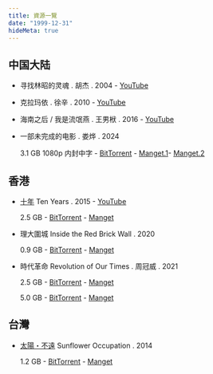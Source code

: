 ```yaml
---
title: 資源一覽
date: "1999-12-31"
hideMeta: true
---
```


## 中国大陆

- 寻找林昭的灵魂 . 胡杰 . 2004 - [YouTube](https://www.youtube.com/watch?v=757iH0EhbYw)
- 克拉玛依 . 徐辛 . 2010 - [YouTube](https://www.youtube.com/playlist?list=PL_tg7rKQ3B74fiwQb5CUdFXDItf0_9B-H)
- 海南之后 / 我是流氓燕 . 王男栿 . 2016 - [YouTube](https://www.youtube.com/watch?v=OMhsLmv8fA4)
- 一部未完成的电影 . 娄烨 . 2024
  
  3.1 GB 1080p 内封中字 - [BitTorrent](866e69628cf9c154f932efab285d58cd4f31e18b.torrent) - [Manget.1](magnet:?xt=urn:btih:866e69628cf9c154f932efab285d58cd4f31e18b&dn=An.Unfinished.Film.2024.1080p.CATCHPLAY%2B.WEB-DL.AAC2.0.H.264-CHDWEB.mkv&tr=http%3A%2F%2Ftracker.sbsub.com%3A2710%2Fannounce&tr=http%3A%2F%2Fp4p.arenabg.com%3A1337%2Fannounce&tr=udp%3A%2F%2F34.89.91.10%3A6969%2Fannounce&tr=http%3A%2F%2F34.89.91.10%3A80%2Fannounce&tr=http%3A%2F%2Fbt.poletracker.org%3A2710%2Fannounce&tr=http%3A%2F%2Fopen.trackerlist.xyz%3A80%2Fannounce&tr=http%3A%2F%2Fseeders-paradise.org%3A80%2Fannounce&tr=http%3A%2F%2Fshare.hkg-fansub.info%3A80%2Fannounce.php&tr=http%3A%2F%2Ftracker.bt-hash.com%3A80%2Fannounce&tr=http%3A%2F%2Ftracker.bz%3A80%2Fannounce&tr=http%3A%2F%2Ftracker.corpscorp.online%3A80%2Fannounce&tr=http%3A%2F%2Ftracker.ipv6tracker.org%3A80%2Fannounce&tr=udp%3A%2F%2Ftracker.opentrackr.org%3A1337%2Fannounce&tr=http%3A%2F%2Fwww.torrentsnipe.info%3A2701%2Fannounce&tr=udp%3A%2F%2Fisk.richardsw.club%3A6969%2Fannounce&tr=udp%3A%2F%2Fns-1.x-fins.com%3A6969%2Fannounce&tr=udp%3A%2F%2Fopen.free-tracker.ga%3A6969%2Fannounce&tr=udp%3A%2F%2Ftracker-udp.gbitt.info%3A80%2Fannounce&tr=udp%3A%2F%2Ftracker.dump.cl%3A6969%2Fannounce&tr=udp%3A%2F%2Ftracker.torrent.eu.org%3A451%2Fannounce&tr=udp%3A%2F%2Fopen.stealth.si%3A80%2Fannounce&tr=udp%3A%2F%2Fopen.tracker.cl%3A1337%2Fannounce&tr=udp%3A%2F%2Fopen.demonii.com%3A1337%2Fannounce)- [Manget.2](magnet:?xt=urn:btih:63ca68639edfbf010b5fdb62601ccb0831713022)

## 香港

- [十年](https://zh.wikipedia.org/zh-hant/%E5%8D%81%E5%B9%B4_(2015%E5%B9%B4%E9%9B%BB%E5%BD%B1)) Ten Years . 2015 - [YouTube](https://www.youtube.com/watch?v=757iH0EhbYw)
  
  2.5 GB - [BitTorrent](1a421185535aa3144fd46d3b7fcf68a49c583e74.torrent) - [Manget](magnet:?xt=urn:btih:1a421185535aa3144fd46d3b7fcf68a49c583e74&dn=%5Bwww.domp4.cc%5D%E5%8D%81%E5%B9%B4.2015.BD1080p.%E7%B2%A4%E8%AF%AD%E4%B8%AD%E5%AD%97.mp4&tr=http%3A%2F%2Fwww.torrentsnipe.info%3A2701%2Fannounce&tr=udp%3A%2F%2Fopen.demonii.com%3A1337%2Fannounce&tr=udp%3A%2F%2Fopen.tracker.cl%3A1337%2Fannounce&tr=udp%3A%2F%2Fopen.stealth.si%3A80%2Fannounce&tr=udp%3A%2F%2Ftracker.torrent.eu.org%3A451%2Fannounce&tr=udp%3A%2F%2Ftracker.dump.cl%3A6969%2Fannounce&tr=udp%3A%2F%2Ftracker-udp.gbitt.info%3A80%2Fannounce&tr=udp%3A%2F%2Fopen.free-tracker.ga%3A6969%2Fannounce&tr=udp%3A%2F%2Fns-1.x-fins.com%3A6969%2Fannounce&tr=udp%3A%2F%2Fisk.richardsw.club%3A6969%2Fannounce&tr=udp%3A%2F%2Ftracker.opentrackr.org%3A1337%2Fannounce&tr=http%3A%2F%2Ftracker.sbsub.com%3A2710%2Fannounce&tr=http%3A%2F%2Ftracker.ipv6tracker.org%3A80%2Fannounce&tr=http%3A%2F%2Ftracker.corpscorp.online%3A80%2Fannounce&tr=http%3A%2F%2Ftracker.bz%3A80%2Fannounce&tr=http%3A%2F%2Ftracker.bt-hash.com%3A80%2Fannounce&tr=http%3A%2F%2Fshare.hkg-fansub.info%3A80%2Fannounce.php&tr=http%3A%2F%2Fseeders-paradise.org%3A80%2Fannounce&tr=http%3A%2F%2Fopen.trackerlist.xyz%3A80%2Fannounce&tr=http%3A%2F%2Fbt.poletracker.org%3A2710%2Fannounce&tr=https%3A%2F%2Fsparkle.ghostchu-services.top%3A443%2Fannounce&tr=https%3A%2F%2F1337.abcvg.info%3A443%2Fannounce&tr=https%3A%2F%2Fp2p.azu.red%3A443%2Fannounce&tr=https%3A%2F%2Fpybittrack.retiolus.net%3A443%2Fannounce&tr=https%3A%2F%2Ftorrent.tracker.durukanbal.com%3A443%2Fannounce&tr=https%3A%2F%2Ftracker-zhuqiy.dgj055.icu%3A443%2Fannounce&tr=https%3A%2F%2Ftracker.cloudit.top%3A443%2Fannounce&tr=https%3A%2F%2Ftracker.gcrenwp.top%3A443%2Fannounce&tr=https%3A%2F%2Ftracker.lilithraws.org%3A443%2Fannounce&tr=https%3A%2F%2Ftracker.pmman.tech%3A443%2Fannounce&tr=https%3A%2F%2Ftracker.tamersunion.org%3A443%2Fannounce&tr=https%3A%2F%2Ftracker1.520.jp%3A443%2Fannounce&tr=https%3A%2F%2Ftrackers.mlsub.net%3A443%2Fannounce&tr=https%3A%2F%2Fwww.peckservers.com%3A9443%2Fannounce&tr=https%3A%2F%2Fbtn-prod.ghostchu-services.top%2Ftracker%2Fannounce&tr=http%3A%2F%2F1337.abcvg.info%3A80%2Fannounce&tr=http%3A%2F%2Fipv6.rer.lol%3A6969%2Fannounce&tr=http%3A%2F%2Fpublic.tracker.vraphim.com%3A6969%2Fannounce&tr=http%3A%2F%2Ftaciturn-shadow.spb.ru%3A6969%2Fannounce&tr=http%3A%2F%2Ftracker.bt4g.com%3A2095%2Fannounce)

- 理大圍城 Inside the Red Brick Wall . 2020
  
  0.9 GB - [BitTorrent](c5533724d1f78fd81531aa354da11bec1d5a4011.torrent) - [Manget](magnet:?xt=urn:btih:c5533724d1f78fd81531aa354da11bec1d5a4011&dn=%E3%80%90%E9%A6%99%E6%B8%AF%E9%9B%BB%E5%BD%B1%E9%BB%91%E5%83%8F%E7%8D%8E%E3%80%91%E5%85%A8%E7%90%83%E9%A6%96%E6%92%AD%EF%BC%9A%E7%90%86%E5%A4%A7%E5%9C%8D%E5%9F%8E2.0-%E6%88%91%E5%80%91%E9%83%BD%E6%98%AF%E8%A2%AB%E5%AE%B3%E8%80%85.mp4&tr=udp%3A%2F%2Fisk.richardsw.club%3A6969%2Fannounce&tr=http%3A%2F%2Fshare.hkg-fansub.info%3A80%2Fannounce.php&tr=udp%3A%2F%2Ftracker.dump.cl%3A6969%2Fannounce&tr=http%3A%2F%2Ftracker.corpscorp.online%3A80%2Fannounce&tr=udp%3A%2F%2Fopen.demonii.com%3A1337%2Fannounce&tr=udp%3A%2F%2Fns-1.x-fins.com%3A6969%2Fannounce&tr=http%3A%2F%2Ftracker.bt-hash.com%3A80%2Fannounce&tr=http%3A%2F%2Ftracker.ipv6tracker.org%3A80%2Fannounce&tr=udp%3A%2F%2Ftracker-udp.gbitt.info%3A80%2Fannounce&tr=udp%3A%2F%2Ftracker.opentrackr.org%3A1337%2Fannounce&tr=http%3A%2F%2Ftracker.sbsub.com%3A2710%2Fannounce&tr=udp%3A%2F%2Fopen.stealth.si%3A80%2Fannounce&tr=udp%3A%2F%2Fopen.tracker.cl%3A1337%2Fannounce&tr=udp%3A%2F%2Ftracker.torrent.eu.org%3A451%2Fannounce&tr=http%3A%2F%2Fopen.trackerlist.xyz%3A80%2Fannounce&tr=http%3A%2F%2Fbt.poletracker.org%3A2710%2Fannounce&tr=http%3A%2F%2Ftracker.bz%3A80%2Fannounce&tr=http%3A%2F%2Fseeders-paradise.org%3A80%2Fannounce)

- 時代革命 Revolution of Our Times . 周冠威 . 2021

  2.5 GB - [BitTorrent](d49e3a1837eb41c8aef5cfbedfff9f048db0e600.torrent) - [Manget](magnet:?xt=urn:btih:d49e3a1837eb41c8aef5cfbedfff9f048db0e600&dn=Revolution%20Of%20Our%20Times%20%282021%29%20%5B1080p%5D%20%5BWEBRip%5D%20%5BYTS.MX%5D&tr=udp%3A%2F%2Fopen.stealth.si%3A80%2Fannounce&tr=udp%3A%2F%2F34.89.91.10%3A6969%2Fannounce&tr=udp%3A%2F%2Fns-1.x-fins.com%3A6969%2Fannounce&tr=http%3A%2F%2F34.89.91.10%3A80%2Fannounce&tr=http%3A%2F%2Fbt.poletracker.org%3A2710%2Fannounce&tr=http%3A%2F%2Fopen.trackerlist.xyz%3A80%2Fannounce&tr=http%3A%2F%2Fseeders-paradise.org%3A80%2Fannounce&tr=http%3A%2F%2Fshare.hkg-fansub.info%3A80%2Fannounce.php&tr=http%3A%2F%2Ftracker.bt-hash.com%3A80%2Fannounce&tr=http%3A%2F%2Ftracker.bz%3A80%2Fannounce&tr=http%3A%2F%2Ftracker.corpscorp.online%3A80%2Fannounce&tr=http%3A%2F%2Ftracker.ipv6tracker.org%3A80%2Fannounce&tr=http%3A%2F%2Ftracker.sbsub.com%3A2710%2Fannounce&tr=http%3A%2F%2Fwww.torrentsnipe.info%3A2701%2Fannounce&tr=udp%3A%2F%2Fisk.richardsw.club%3A6969%2Fannounce&tr=udp%3A%2F%2Ftracker.opentrackr.org%3A1337%2Fannounce&tr=udp%3A%2F%2Fopen.free-tracker.ga%3A6969%2Fannounce&tr=udp%3A%2F%2Ftracker-udp.gbitt.info%3A80%2Fannounce&tr=udp%3A%2F%2Ftracker.dump.cl%3A6969%2Fannounce&tr=udp%3A%2F%2Ftracker.torrent.eu.org%3A451%2Fannounce&tr=udp%3A%2F%2Fopen.demonii.com%3A1337%2Fannounce&tr=http%3A%2F%2Fp4p.arenabg.com%3A1337%2Fannounce&tr=udp%3A%2F%2Fopen.tracker.cl%3A1337%2Fannounce)

  5.0 GB - [BitTorrent](bd4e69d4bc97135d39a0dd409e2cf9e87f844b6e.torrent) - [Manget](magnet:?xt=urn:btih:bd4e69d4bc97135d39a0dd409e2cf9e87f844b6e&dn=Revolution.of.Our.Times.2022.CHINESE.ENSUBBED.1080p.WEBRip.AAC2.0.x264-NOGRP&tr=udp%3A%2F%2Fns-1.x-fins.com%3A6969%2Fannounce&tr=http%3A%2F%2Fp4p.arenabg.com%3A1337%2Fannounce&tr=udp%3A%2F%2F34.89.91.10%3A6969%2Fannounce&tr=http%3A%2F%2Ftracker.sbsub.com%3A2710%2Fannounce&tr=http%3A%2F%2F34.89.91.10%3A80%2Fannounce&tr=udp%3A%2F%2Fopen.demonii.com%3A1337%2Fannounce&tr=udp%3A%2F%2Fopen.tracker.cl%3A1337%2Fannounce&tr=udp%3A%2F%2Fopen.stealth.si%3A80%2Fannounce&tr=udp%3A%2F%2Ftracker.torrent.eu.org%3A451%2Fannounce&tr=udp%3A%2F%2Ftracker.dump.cl%3A6969%2Fannounce&tr=udp%3A%2F%2Ftracker-udp.gbitt.info%3A80%2Fannounce&tr=udp%3A%2F%2Fopen.free-tracker.ga%3A6969%2Fannounce&tr=http%3A%2F%2Fbt.poletracker.org%3A2710%2Fannounce&tr=udp%3A%2F%2Fisk.richardsw.club%3A6969%2Fannounce&tr=http%3A%2F%2Fwww.torrentsnipe.info%3A2701%2Fannounce&tr=udp%3A%2F%2Ftracker.opentrackr.org%3A1337%2Fannounce&tr=http%3A%2F%2Ftracker.ipv6tracker.org%3A80%2Fannounce&tr=http%3A%2F%2Ftracker.corpscorp.online%3A80%2Fannounce&tr=http%3A%2F%2Ftracker.bz%3A80%2Fannounce&tr=http%3A%2F%2Ftracker.bt-hash.com%3A80%2Fannounce&tr=http%3A%2F%2Fshare.hkg-fansub.info%3A80%2Fannounce.php&tr=http%3A%2F%2Fseeders-paradise.org%3A80%2Fannounce&tr=http%3A%2F%2Fopen.trackerlist.xyz%3A80%2Fannounce)

## 台灣

- [太陽・不遠](https://zh.wikipedia.org/wiki/%E5%A4%AA%E9%99%BD%EF%BC%8C%E4%B8%8D%E9%81%A0) Sunflower Occupation . 2014
  
  1.2 GB - [BitTorrent](2cc022ff89e44b21d4cedae814c01e676c978574.torrent) - [Manget](magnet:?xt=urn:btih:2cc022ff89e44b21d4cedae814c01e676c978574&dn=Sunflower.Occupation.2014.720p.R3.H264.AAC&tr=udp%3A%2F%2Ftracker.opentrackr.org%3A1337%2Fannounce&tr=http%3A%2F%2Fp4p.arenabg.com%3A1337%2Fannounce&tr=udp%3A%2F%2F34.89.91.10%3A6969%2Fannounce&tr=http%3A%2F%2F34.89.91.10%3A80%2Fannounce&tr=udp%3A%2F%2Fopen.demonii.com%3A1337%2Fannounce&tr=udp%3A%2F%2Fopen.tracker.cl%3A1337%2Fannounce&tr=udp%3A%2F%2Fopen.stealth.si%3A80%2Fannounce&tr=udp%3A%2F%2Ftracker.torrent.eu.org%3A451%2Fannounce&tr=udp%3A%2F%2Ftracker.dump.cl%3A6969%2Fannounce&tr=udp%3A%2F%2Ftracker-udp.gbitt.info%3A80%2Fannounce&tr=udp%3A%2F%2Fopen.free-tracker.ga%3A6969%2Fannounce&tr=udp%3A%2F%2Fns-1.x-fins.com%3A6969%2Fannounce&tr=udp%3A%2F%2Fisk.richardsw.club%3A6969%2Fannounce&tr=http%3A%2F%2Fwww.torrentsnipe.info%3A2701%2Fannounce&tr=http%3A%2F%2Ftracker.sbsub.com%3A2710%2Fannounce&tr=http%3A%2F%2Ftracker.ipv6tracker.org%3A80%2Fannounce&tr=http%3A%2F%2Ftracker.corpscorp.online%3A80%2Fannounce&tr=http%3A%2F%2Ftracker.bz%3A80%2Fannounce&tr=http%3A%2F%2Ftracker.bt-hash.com%3A80%2Fannounce&tr=http%3A%2F%2Fshare.hkg-fansub.info%3A80%2Fannounce.php&tr=http%3A%2F%2Fseeders-paradise.org%3A80%2Fannounce&tr=http%3A%2F%2Fopen.trackerlist.xyz%3A80%2Fannounce&tr=http%3A%2F%2Fbt.poletracker.org%3A2710%2Fannounce)



